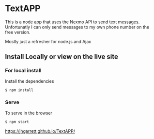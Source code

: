 # TextAPP

This is a node app that uses the Nexmo API to send text messages. Unfortunatly I can only send messages to my own phone number on the free version. 

Mostly just a refresher for node.js and Ajax

## Install Locally or view on the live site

### For local install

Install the dependencies

```sh
$ npm install
```

### Serve
To serve in the browser

```sh
$ npm start
```

https://jhgarrett.github.io/TextAPP/